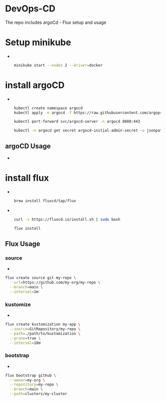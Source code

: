 # DevOps-CD
The repo includes argoCd - Flux setup and usage


# Setup minikube
* 
```bash
    minikube start --nodes 2 --driver=docker
```

# install argoCD

* 
```bash
    kubectl create namespace argocd
    kubectl apply -n argocd -f https://raw.githubusercontent.com/argoproj/argo-cd/stable/manifests/install.yaml

    kubectl port-forward svc/argocd-server -n argocd 8080:443

    kubectl -n argocd get secret argocd-initial-admin-secret -o jsonpath="{.data.password}" | base64 --decode; echo

```

## argoCD Usage

* 

# install flux

* 
```bash
    brew install fluxcd/tap/flux
```

* 
```bash
    curl -s https://fluxcd.io/install.sh | sudo bash
```

```bash
    flux install
```


## Flux Usage
### source
*  
```bash 
flux create source git my-repo \
  --url=https://github.com/my-org/my-repo \
  --branch=main \
  --interval=1m
```

### kustomize
* 
```bash
flux create kustomization my-app \
  --source=GitRepository/my-repo \
  --path=./path/to/kustomization \
  --prune=true \
  --interval=10m
```
### bootstrap
* 
```bash
flux bootstrap github \
  --owner=my-org \
  --repository=my-repo \
  --branch=main \
  --path=clusters/my-cluster
```
###

